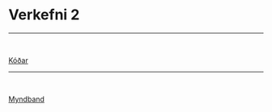 # Verkefni 2

---
<br>

[Kóðar](https://github.com/Emilb05/leikjaforritun_1/tree/main/Verkefni_2/kodar)

---
<br>

[Myndband]()
